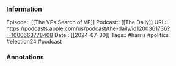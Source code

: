 ### Information

Episode:: [[The VPs Search of VP]]
Podcast:: [[The Daily]]
URL:: https://podcasts.apple.com/us/podcast/the-daily/id1200361736?i=1000663778408
Date:: [[2024-07-30]]
Tags:: #harris #politics #election24 
#podcast


### Annotations

